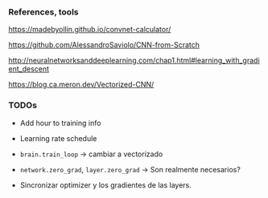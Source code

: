 ### References, tools
https://madebyollin.github.io/convnet-calculator/

https://github.com/AlessandroSaviolo/CNN-from-Scratch

http://neuralnetworksanddeeplearning.com/chap1.html#learning_with_gradient_descent

https://blog.ca.meron.dev/Vectorized-CNN/

### TODOs
- Add hour to training info
- Learning rate schedule

- `brain.train_loop` -> cambiar a vectorizado
- `network.zero_grad`, `layer.zero_grad` -> Son realmente necesarios?
- Sincronizar optimizer y los gradientes de las layers. 